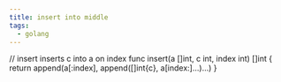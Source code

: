 ```yaml
---
title: insert into middle
tags:
  - golang
---
```

// insert inserts c into a on index
func insert(a []int, c int, index int) []int {
    return append(a[:index], append([]int{c}, a[index:]...)...)
}
